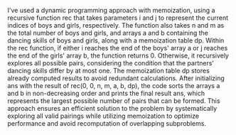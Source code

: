 I've used a dynamic programming approach with memoization, using a recursive function rec that takes parameters i and j to represent the current indices of boys and girls, respectively. The function also takes n and m as the total number of boys and girls, and arrays a and b containing the dancing skills of boys and girls, along with a memoization table dp. Within the rec function, if either i reaches the end of the boys' array a or j reaches the end of the girls' array b, the function returns 0. Otherwise, it recursively explores all possible pairs, considering the condition that the partners' dancing skills differ by at most one. The memoization table dp stores already computed results to avoid redundant calculations. After initializing ans with the result of rec(0, 0, n, m, a, b, dp), the code sorts the arrays a and b in non-decreasing order and prints the final result ans, which represents the largest possible number of pairs that can be formed. This approach ensures an efficient solution to the problem by systematically exploring all valid pairings while utilizing memoization to optimize performance and avoid recomputation of overlapping subproblems.